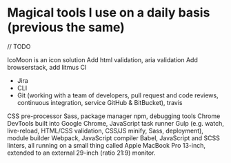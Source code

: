 # Magical tools I use on a daily basis (previous the same)

// TODO

 IcoMoon is an icon solution
Add html validation, aria validation
Add browserstack, add litmus
CI
- Jira
- CLI
- Git (working with a team of developers, pull request and code reviews, continuous integration, service GitHub & BitBucket),
travis

CSS pre-processor Sass,
package manager npm,
debugging tools Chrome DevTools built into Google Chrome,
JavaScript task runner Gulp (e.g. watch, live-reload, HTML/CSS validation, CSS/JS minify, Sass, deployment), module builder Webpack,
JavaScript compiler Babel,
JavaScript and SCSS linters,
all running on a small thing called Apple MacBook Pro 13-inch, extended to an external 29-inch (ratio 21:9) monitor.
